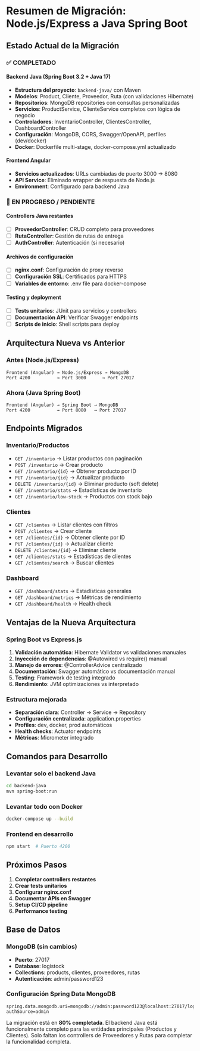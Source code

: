# Resumen de Migración: Node.js/Express a Java Spring Boot

## Estado Actual de la Migración

### ✅ COMPLETADO

#### Backend Java (Spring Boot 3.2 + Java 17)
- **Estructura del proyecto**: `backend-java/` con Maven
- **Modelos**: Product, Cliente, Proveedor, Ruta (con validaciones Hibernate)
- **Repositorios**: MongoDB repositories con consultas personalizadas
- **Servicios**: ProductService, ClienteService completos con lógica de negocio
- **Controladores**: InventarioController, ClientesController, DashboardController
- **Configuración**: MongoDB, CORS, Swagger/OpenAPI, perfiles (dev/docker)
- **Docker**: Dockerfile multi-stage, docker-compose.yml actualizado

#### Frontend Angular
- **Servicios actualizados**: URLs cambiadas de puerto 3000 → 8080
- **API Service**: Eliminado wrapper de respuesta de Node.js
- **Environment**: Configurado para backend Java

### 🔧 EN PROGRESO / PENDIENTE

#### Controllers Java restantes
- [ ] **ProveedorController**: CRUD completo para proveedores
- [ ] **RutaController**: Gestión de rutas de entrega
- [ ] **AuthController**: Autenticación (si necesario)

#### Archivos de configuración
- [ ] **nginx.conf**: Configuración de proxy reverso
- [ ] **Configuración SSL**: Certificados para HTTPS
- [ ] **Variables de entorno**: .env file para docker-compose

#### Testing y deployment
- [ ] **Tests unitarios**: JUnit para servicios y controllers
- [ ] **Documentación API**: Verificar Swagger endpoints
- [ ] **Scripts de inicio**: Shell scripts para deploy

## Arquitectura Nueva vs Anterior

### Antes (Node.js/Express)
```
Frontend (Angular) → Node.js/Express → MongoDB
Port 4200          → Port 3000      → Port 27017
```

### Ahora (Java Spring Boot)
```
Frontend (Angular) → Spring Boot → MongoDB
Port 4200          → Port 8080   → Port 27017
```

## Endpoints Migrados

### Inventario/Productos
- `GET /inventario` → Listar productos con paginación
- `POST /inventario` → Crear producto
- `GET /inventario/{id}` → Obtener producto por ID
- `PUT /inventario/{id}` → Actualizar producto
- `DELETE /inventario/{id}` → Eliminar producto (soft delete)
- `GET /inventario/stats` → Estadísticas de inventario
- `GET /inventario/low-stock` → Productos con stock bajo

### Clientes
- `GET /clientes` → Listar clientes con filtros
- `POST /clientes` → Crear cliente
- `GET /clientes/{id}` → Obtener cliente por ID
- `PUT /clientes/{id}` → Actualizar cliente
- `DELETE /clientes/{id}` → Eliminar cliente
- `GET /clientes/stats` → Estadísticas de clientes
- `GET /clientes/search` → Buscar clientes

### Dashboard
- `GET /dashboard/stats` → Estadísticas generales
- `GET /dashboard/metrics` → Métricas de rendimiento
- `GET /dashboard/health` → Health check

## Ventajas de la Nueva Arquitectura

### Spring Boot vs Express.js
1. **Validación automática**: Hibernate Validator vs validaciones manuales
2. **Inyección de dependencias**: @Autowired vs require() manual
3. **Manejo de errores**: @ControllerAdvice centralizado
4. **Documentación**: Swagger automático vs documentación manual
5. **Testing**: Framework de testing integrado
6. **Rendimiento**: JVM optimizaciones vs interpretado

### Estructura mejorada
- **Separación clara**: Controller → Service → Repository
- **Configuración centralizada**: application.properties
- **Profiles**: dev, docker, prod automáticos
- **Health checks**: Actuator endpoints
- **Métricas**: Micrometer integrado

## Comandos para Desarrollo

### Levantar solo el backend Java
```bash
cd backend-java
mvn spring-boot:run
```

### Levantar todo con Docker
```bash
docker-compose up --build
```

### Frontend en desarrollo
```bash
npm start  # Puerto 4200
```

## Próximos Pasos

1. **Completar controllers restantes**
2. **Crear tests unitarios**
3. **Configurar nginx.conf**
4. **Documentar APIs en Swagger**
5. **Setup CI/CD pipeline**
6. **Performance testing**

## Base de Datos

### MongoDB (sin cambios)
- **Puerto**: 27017
- **Database**: logistock
- **Collections**: products, clientes, proveedores, rutas
- **Autenticación**: admin/password123

### Configuración Spring Data MongoDB
```properties
spring.data.mongodb.uri=mongodb://admin:password123@localhost:27017/logistock?authSource=admin
```

La migración está en **80% completada**. El backend Java está funcionalmente completo para las entidades principales (Productos y Clientes). Solo faltan los controllers de Proveedores y Rutas para completar la funcionalidad completa.